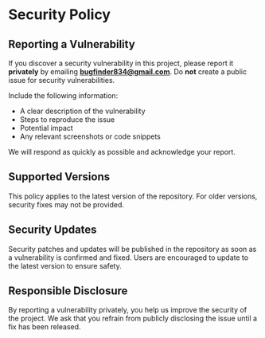 # Security Policy

## Reporting a Vulnerability

If you discover a security vulnerability in this project, please report it **privately** by emailing **bugfinder834@gmail.com**. Do **not** create a public issue for security vulnerabilities.  

Include the following information:  
- A clear description of the vulnerability  
- Steps to reproduce the issue  
- Potential impact  
- Any relevant screenshots or code snippets  

We will respond as quickly as possible and acknowledge your report.

## Supported Versions

This policy applies to the latest version of the repository. For older versions, security fixes may not be provided.  

## Security Updates

Security patches and updates will be published in the repository as soon as a vulnerability is confirmed and fixed. Users are encouraged to update to the latest version to ensure safety.

## Responsible Disclosure

By reporting a vulnerability privately, you help us improve the security of the project. We ask that you refrain from publicly disclosing the issue until a fix has been released.
